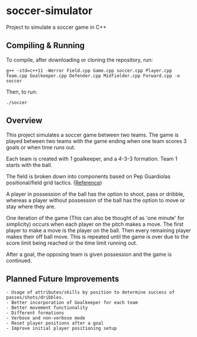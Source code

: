 # soccer-simulator

Project to simulate a soccer game in C++

## Compiling & Running

To compile, after downloading or cloning the repository, run:

	g++ -std=c++11 -Werror Field.cpp Game.cpp soccer.cpp Player.cpp Team.cpp Goalkeeper.cpp Defender.cpp Midfielder.cpp Forward.cpp -o soccer 

Then, to run:

	./soccer


## Overview

This project simulates a soccer game between two teams. The game is played between two teams with the game ending when one team scores 3 goals or when time runs out. 

Each team is created with 1 goalkeeper, and a 4-3-3 formation. Team 1 starts with the ball. 

The field is broken down into components based on Pep Guardiolas positional/field grid tactics. ([Reference](https://coachdibernardo.com/2018/01/27/pep-guardiolas-positional-grid-a-cognitive-roadmap-for-players/))

A player in possession of the ball has the option to shoot, pass or dribble, whereas a player without possession of the ball has the option to move or stay where they are. 

One iteration of the game (This can also be thought of as 'one minute' for simplicity) occurs when each player on the pitch makes a move. 
The first player to make a move is the player on the ball. Then every remaining player makes their off ball move. This is repeated until the game is over due to the score limit being reached or the time limit running out. 

After a goal, the opposing team is given possession and the game is continued.


## Planned Future Improvements 

	- Usage of attributes/skills by position to determine success of passes/shots/dribbles.
	- Better incorporation of Goalkeeper for each team
	- Better movement functionality
	- Different formations
	- Verbose and non-verbose mode
	- Reset player positions after a goal
	- Improve initial player positioning setup